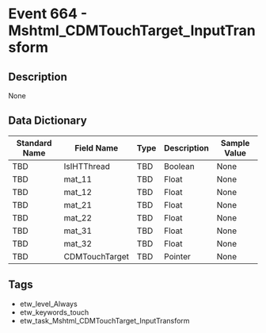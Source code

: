 # Event 664 - Mshtml_CDMTouchTarget_InputTransform

## Description
None

## Data Dictionary
|Standard Name|Field Name|Type|Description|Sample Value|
|---|---|---|---|---|
|TBD|IsIHTThread|TBD|Boolean|None|None|
|TBD|mat_11|TBD|Float|None|None|
|TBD|mat_12|TBD|Float|None|None|
|TBD|mat_21|TBD|Float|None|None|
|TBD|mat_22|TBD|Float|None|None|
|TBD|mat_31|TBD|Float|None|None|
|TBD|mat_32|TBD|Float|None|None|
|TBD|CDMTouchTarget|TBD|Pointer|None|None|

## Tags
* etw_level_Always
* etw_keywords_touch
* etw_task_Mshtml_CDMTouchTarget_InputTransform